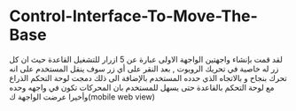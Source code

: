 # Control-Interface-To-Move-The-Base
لقد قمت بإنشاء واجهتين الواجهة الاولى عبارة عن 5 ازرار للتشغيل القاعدة حيث ان  كل زر له خاصية في تحريك الروبوت , بعد النقر على أي زر سوف ينقل المستخدم على انه تحرك بنجاح و بالاتجاه الذي حدده المستخدم بالإضافة الى ذلك دمجت لوحة التحكم الذراع مع لوحة التحكم بالقاعدة حتى يسهل للمستخدم بان المحركات تكون في واجهه وحده وأخيرا عرضت الواجهة ك(mobile web view) 
